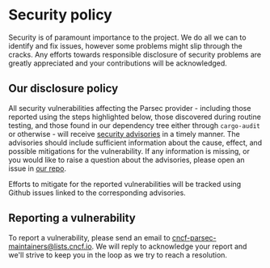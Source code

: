 # Security policy

Security is of paramount importance to the project. We do all we can to identify and fix
issues, however some problems might slip through the cracks. Any efforts towards responsible
disclosure of security problems are greatly appreciated and your contributions will be acknowledged.

## Our disclosure policy

All security vulnerabilities affecting the Parsec provider - including those reported using the steps
highlighted below, those discovered during routine testing, and those found in our dependency tree
either through `cargo-audit` or otherwise - will receive [security
advisories](https://github.com/parallaxsecond/parsec-openssl-provider/security/advisories) in a timely 
manner. The advisories should include sufficient information about the cause, effect, and possible 
mitigations for the vulnerability. If any information is missing, or you would like to raise a question 
about the advisories, please open an issue in [our repo](https://github.com/parallaxsecond/parsec-openssl-provider).

Efforts to mitigate for the reported vulnerabilities will be tracked using Github issues linked to
the corresponding advisories.

## Reporting a vulnerability

To report a vulnerability, please send an email to
[cncf-parsec-maintainers@lists.cncf.io](mailto:cncf-parsec-maintainers@lists.cncf.io). We will reply
to acknowledge your report and we'll strive to keep you in the loop as we try to reach a resolution.
